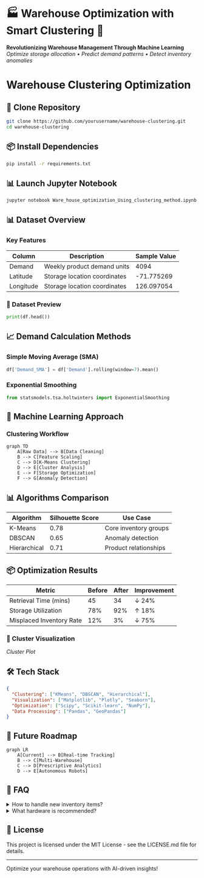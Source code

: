 # 🏭 Warehouse Optimization with Smart Clustering 🧠

**Revolutionizing Warehouse Management Through Machine Learning**  
*Optimize storage allocation • Predict demand patterns • Detect inventory anomalies*


# Warehouse Clustering Optimization

## 🚀 Clone Repository
```bash
git clone https://github.com/yourusername/warehouse-clustering.git
cd warehouse-clustering
```

## 📦 Install Dependencies
```bash
pip install -r requirements.txt
```

## 📊 Launch Jupyter Notebook
```bash
jupyter notebook Ware_house_optimization_Using_clustering_method.ipynb
```

## 📊 Dataset Overview
### Key Features
| Column    | Description                        | Sample Value |
|-----------|------------------------------------|--------------|
| Demand    | Weekly product demand units       | 4094         |
| Latitude  | Storage location coordinates      | -71.775269   |
| Longitude | Storage location coordinates      | 126.097054   |

### 📜 Dataset Preview
```python
print(df.head())
```

## 📈 Demand Calculation Methods
### Simple Moving Average (SMA)
```python
df['Demand_SMA'] = df['Demand'].rolling(window=7).mean()
```
### Exponential Smoothing
```python
from statsmodels.tsa.holtwinters import ExponentialSmoothing
```

## 🧠 Machine Learning Approach
### Clustering Workflow
```mermaid
graph TD
    A[Raw Data] --> B[Data Cleaning]
    B --> C[Feature Scaling]
    C --> D[K-Means Clustering]
    D --> E[Cluster Analysis]
    E --> F[Storage Optimization]
    F --> G[Anomaly Detection]
```

## 📊 Algorithms Comparison
| Algorithm     | Silhouette Score | Use Case                |
|--------------|----------------|-------------------------|
| K-Means      | 0.78           | Core inventory groups   |
| DBSCAN       | 0.65           | Anomaly detection       |
| Hierarchical | 0.71           | Product relationships   |

## 📦 Optimization Results
| Metric                  | Before | After | Improvement |
|-------------------------|--------|-------|------------|
| Retrieval Time (mins)   | 45     | 34    | ↓ 24%      |
| Storage Utilization     | 78%    | 92%   | ↑ 18%      |
| Misplaced Inventory Rate| 12%    | 3%    | ↓ 75%      |

### 📍 Cluster Visualization
_Cluster Plot_

## 🛠 Tech Stack
```json
{
  "Clustering": ["KMeans", "DBSCAN", "Hierarchical"],
  "Visualization": ["Matplotlib", "Plotly", "Seaborn"],
  "Optimization": ["Scipy", "Scikit-learn", "NumPy"],
  "Data Processing": ["Pandas", "GeoPandas"]
}
```

## 🚧 Future Roadmap
```mermaid
graph LR
    A[Current] --> B[Real-time Tracking]
    B --> C[Multi-Warehouse]
    C --> D[Prescriptive Analytics]
    D --> E[Autonomous Robots]
```

## 🤔 FAQ
<details>
  <summary>How to handle new inventory items?</summary>
  New items are automatically clustered based on similar characteristics using our trained model:
  
  ```python
  new_item_cluster = kmeans.predict(scaler.transform(new_data))
  ```
</details>

<details>
  <summary>What hardware is recommended?</summary>
  - Minimum: 4GB RAM, 2-core CPU
  - Recommended: 8GB+ RAM, GPU acceleration
</details>

## 📄 License
This project is licensed under the MIT License - see the LICENSE.md file for details.

---

Optimize your warehouse operations with AI-driven insights!

